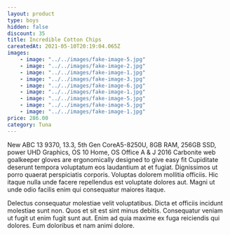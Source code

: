 ```yaml
---
layout: product
type: boys
hidden: false
discount: 35
title: Incredible Cotton Chips
careatedAt: 2021-05-10T20:19:04.065Z
images:
    - image: "../../images/fake-image-5.jpg"
    - image: "../../images/fake-image-2.jpg"
    - image: "../../images/fake-image-1.jpg"
    - image: "../../images/fake-image-3.jpg"
    - image: "../../images/fake-image-6.jpg"
    - image: "../../images/fake-image-1.jpg"
    - image: "../../images/fake-image-5.jpg"
    - image: "../../images/fake-image-5.jpg"
    - image: "../../images/fake-image-1.jpg"
price: 286.00
category: Tuna
---
```

New ABC 13 9370, 13.3, 5th Gen CoreA5-8250U, 8GB RAM, 256GB SSD, power UHD Graphics, OS 10 Home, OS Office A & J 2016
Carbonite web goalkeeper gloves are ergonomically designed to give easy fit
Cupiditate deserunt tempora voluptatum eos laudantium at et fugiat. Dignissimos ut porro quaerat perspiciatis corporis. Voluptas dolorem mollitia officiis. Hic itaque nulla unde facere repellendus est voluptate dolores aut. Magni ut unde odio facilis enim qui consequatur maiores itaque.
 Delectus consequatur molestiae velit voluptatibus. Dicta et officiis incidunt molestiae sunt non. Quos et sit est sint minus debitis. Consequatur veniam ut fugit ut enim fugit sunt aut. Enim ad quia maxime ex fuga reiciendis qui dolores. Eum doloribus et nam animi dolore.
